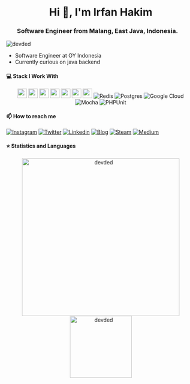 <h1 align="center">Hi 👋, I'm Irfan Hakim</h1>
<h3 align="center">Software Engineer from Malang, East Java, Indonesia. <img src="https://image.flaticon.com/icons/svg/323/323299.svg" width="14"/> </h3>
<p align="left"> <img src="https://komarev.com/ghpvc/?username=irfanhkm" alt="devded" /> </p>

- Software Engineer at OY Indonesia 
- Currently curious on java backend

#### 💻 Stack I Work With

<p align="center">
<img src="https://img.shields.io/badge/php-8892BF.svg?&style=for-the-badge&logo=php&logoColor=white" height="25"/>
<img src="https://img.shields.io/badge/javascript-%23323330.svg?&style=for-the-badge&logo=javascript&logoColor=%23F7DF1E" height="25"/>
<img src="https://img.shields.io/badge/firebase-FFCA28.svg?&style=for-the-badge&logo=firebase&logoColor=white" height="25"/>
<img src="https://img.shields.io/badge/mysql-4479A1.svg?&style=for-the-badge&logo=mysql&logoColor=white" height="25"/>
<img src="https://img.shields.io/badge/Laravel-FF2D20.svg?&style=for-the-badge&logo=laravel&logoColor=white" height="25"/>
<img src="https://img.shields.io/badge/node.js%20-%2343853D.svg?&style=for-the-badge&logo=node.js&logoColor=white" height="25"/>
<img src="https://img.shields.io/badge/SQL Server-%23ffffff.svg?&style=for-the-badge&logo=sqlserver&logoColor=white" height="25"/>
<img alt="Redis" src="https://img.shields.io/badge/redis-%23DD0031.svg?&style=for-the-badge&logo=redis&logoColor=white"/>
<img alt="Postgres" src ="https://img.shields.io/badge/postgres-%23316192.svg?&style=for-the-badge&logo=postgresql&logoColor=white"/>
<img alt="Google Cloud" src="https://img.shields.io/badge/GoogleCloud-%234285F4.svg?&style=for-the-badge&logo=google-cloud&logoColor=white"/>
<img alt="Mocha" src="https://img.shields.io/badge/-mocha-%238D6748?&style=for-the-badge&logo=mocha&logoColor=white"/>
<img alt="PHPUnit" src="https://img.shields.io/badge/-PHPUnit-%23E33332?&style=for-the-badge&logo=phpunit&logoColor=white"/>
  
</p>

#### 📫 How to reach me
[![Instagram](https://img.shields.io/badge/instagram-%23E4405F.svg?&style=for-the-badge&logo=instagram&logoColor=white)][instagram]
[![Twitter](https://img.shields.io/badge/twitter-%231DA1F2.svg?&style=for-the-badge&logo=twitter&logoColor=white)][twitter]
[![Linkedin](https://img.shields.io/badge/linkedin-%230077B5.svg?&style=for-the-badge&logo=linkedin&logoColor=white)][linkedin]
[![Blog](https://img.shields.io/website?label=catatan.irfanhkm.com&style=for-the-badge&url=https%3A%2F%2Fcatatan.irfanhkm.com)](https://catatan.irfanhkm.com)
[![Steam](https://img.shields.io/badge/Steam-%23000000.svg?&style=for-the-badge&logo=steam&logoColor=white)][steam]
[![Medium](https://img.shields.io/badge/Medium-%23000000.svg?&style=for-the-badge&logo=Medium&logoColor=white)][medium]
 
 #### ⭐  Statistics and Languages

 <p align="center"> 
    <img src="https://github-readme-stats.vercel.app/api?username=irfanhkm&count_private=true&show_icons=true&theme=buefy" alt="devded" width="420"/> 
    <img src="https://github-readme-stats.vercel.app/api/top-langs/?username=irfanhkm&hide=jupyter%20notebook,html,css&langs_count=8&layout=compact&theme=buefy" alt="devded" height="165" />
 </p>

[twitter]: https://twitter.com/Irfanhkm___
[blog]: https://catatan.irfanhkm.com
[steam]: https://steamcommunity.com/id/droidwall
[instagram]: https://instagram.com/irfanhkm_
[linkedin]: https://linkedin.com/in/irfanhkm
[medium]: https://medium.com/@irfanhkm
